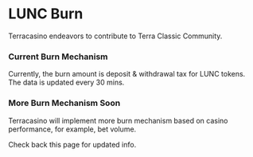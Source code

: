 # LUNC Burn

Terracasino endeavors to contribute to Terra Classic Community.

### Current Burn Mechanism

Currently, the burn amount is deposit & withdrawal tax for LUNC tokens. The data is updated every 30 mins.&#x20;

### More Burn Mechanism Soon

Terracasino will implement more burn mechanism based on casino performance, for example, bet volume.&#x20;

Check back this page for updated info.&#x20;
